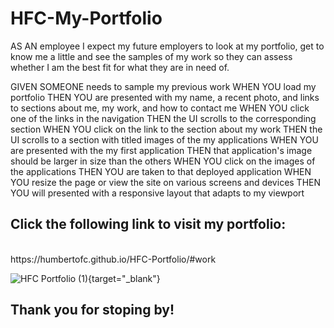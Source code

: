 # HFC-My-Portfolio

AS AN employee
I expect my future employers to look at my portfolio, get to know me a little and see the samples of my work so they can assess whether I am the best fit for what they are in need of.

GIVEN SOMEONE needs to sample my previous work
WHEN YOU load my portfolio
THEN YOU are presented with my name, a recent photo, and links to sections about me, my
work, and how to contact me
WHEN YOU click one of the links in the navigation
THEN the UI scrolls to the corresponding section
WHEN YOU click on the link to the section about my work
THEN the UI scrolls to a section with titled images of the my applications
WHEN YOU are presented with the my first application
THEN that application's image should be larger in size than the others
WHEN YOU click on the images of the applications
THEN YOU are taken to that deployed application
WHEN YOU resize the page or view the site on various screens and devices
THEN YOU will presented with a responsive layout that adapts to my viewport

## Click the following link to visit my portfolio:
<br>
https://humbertofc.github.io/HFC-Portfolio/#work


![HFC Portfolio (1)](https://user-images.githubusercontent.com/79770408/114126801-20bb6d00-98c7-11eb-8e58-c059e355e5f6.gif){target="_blank"}



## Thank you for stoping by!

